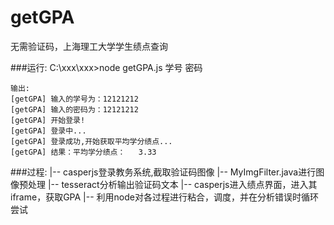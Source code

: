 # getGPA
无需验证码，上海理工大学学生绩点查询 

###运行:
    C:\xxx\xxx>node getGPA.js 学号 密码

    输出:
    [getGPA] 输入的学号为：12121212
    [getGPA] 输入的密码为：12121212
    [getGPA] 开始登录!
    [getGPA] 登录中...
    [getGPA] 登录成功,开始获取平均学分绩点...
    [getGPA] 结果：平均学分绩点：   3.33

###过程:
    |-- casperjs登录教务系统,截取验证码图像
    |-- MyImgFilter.java进行图像预处理
    |-- tesseract分析输出验证码文本
    |-- casperjs进入绩点界面，进入其iframe，获取GPA
    |-- 利用node对各过程进行粘合，调度，并在分析错误时循环尝试
